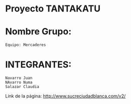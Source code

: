 # Proyecto TANTAKATU

# Nombre Grupo: 
    Equipo: Mercaderes
    
# INTEGRANTES:
    Navarro Juan
    NAvarro Numa
    Salazar Claudia

Link de la página: http://www.sucreciudadblanca.com/v2/ 
